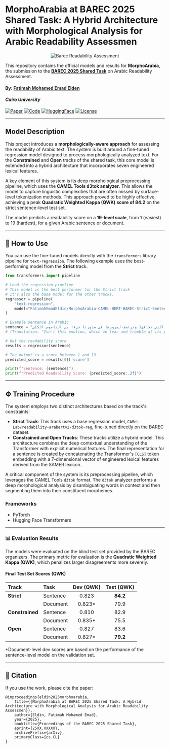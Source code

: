 #  MorphoArabia at BAREC 2025 Shared Task: A Hybrid Architecture with Morphological Analysis for Arabic Readability Assessmen

<p align="center">
<img src="https://placehold.co/800x200/dbeafe/3b82f6?text=Barec-Readability-Assessment" alt="Barec Readability Assessment">
</p>


This repository contains the official models and results for **MorphoArabia**, the submission to the **[BAREC 2025 Shared Task](https://www.google.com/search?q=https://sites.google.com/view/barec-2025/home)** on Arabic Readability Assessment.

#### By: [Fatimah Mohamed Emad Elden](https://scholar.google.com/citations?user=CfX6eA8AAAAJ&hl=ar)

#### *Cairo University*


[![Paper](https://img.shields.io/badge/arXiv-25XX.XXXXX-b31b1b.svg)](https://arxiv.org/abs/25XX.XXXXX)
[![Code](https://img.shields.io/badge/GitHub-Code-blue)](https://github.com/astral-fate/barec-Arabic-Readability-Assessment)
[![HuggingFace](https://img.shields.io/badge/HuggingFace-Page-F9D371)](https://huggingface.co/collections/FatimahEmadEldin/barec-shared-task-2025-689195853f581b9a60f9bd6c)
[![License](https://img.shields.io/badge/License-MIT-lightgrey)](https://github.com/astral-fate/mentalqa2025/blob/main/LICENSE)

---

## Model Description

This project introduces a **morphologically-aware approach** for assessing the readability of Arabic text. The system is built around a fine-tuned regression model designed to process morphologically analyzed text. For the **Constrained** and **Open** tracks of the shared task, this core model is extended into a hybrid architecture that incorporates seven engineered lexical features.

A key element of this system is its deep morphological preprocessing pipeline, which uses the **CAMEL Tools d3tok analyzer**. This allows the model to capture linguistic complexities that are often missed by surface-level tokenization methods. This approach proved to be highly effective, achieving a peak **Quadratic Weighted Kappa (QWK) score of 84.2** on the strict sentence-level test set.

The model predicts a readability score on a **19-level scale**, from 1 (easiest) to 19 (hardest), for a given Arabic sentence or document.

-----

## 🚀 How to Use

You can use the fine-tuned models directly with the `transformers` library pipeline for `text-regression`. The following example uses the best-performing model from the **Strict** track.

```python
from transformers import pipeline

# Load the regression pipeline
# This model is the best performer for the Strict track
# It's also the base model for the other tracks.
regressor = pipeline(
    "text-regression",
    model="FatimahEmadEldin/MorphoArabia-CAMEL-BERT-BAREC-Strict-Sentence"
)

# Example sentence in Arabic
sentence = "أليست هذه العاطفة التي نخافها ونرتجف لمرورها في صدورنا جزءا من الناموس الكلي"
# (Translation: "Isn't this emotion, which we fear and tremble at its passing in the chests, a part of the universal law?")

# Get the readability score
results = regressor(sentence)

# The output is a score between 1 and 19
predicted_score = results[0]['score']

print(f"Sentence: {sentence}")
print(f"Predicted Readability Score: {predicted_score:.2f}")

```

-----

## ⚙️ Training Procedure

The system employs two distinct architectures based on the track's constraints:

  * **Strict Track**: This track uses a base regression model, `CAMeL-Lab/readability-arabertv2-d3tok-reg`, fine-tuned directly on the BAREC dataset.
  * **Constrained and Open Tracks**: These tracks utilize a hybrid model. This architecture combines the deep contextual understanding of the Transformer with explicit numerical features. The final representation for a sentence is created by concatenating the Transformer's `[CLS]` token embedding with a 7-dimensional vector of engineered lexical features derived from the SAMER lexicon.

A critical component of the system is its preprocessing pipeline, which leverages the CAMEL Tools `d3tok` format. The `d3tok` analyzer performs a deep morphological analysis by disambiguating words in context and then segmenting them into their constituent morphemes.

### Frameworks

  * PyTorch
  * Hugging Face Transformers

-----

### 📊 Evaluation Results

The models were evaluated on the blind test set provided by the BAREC organizers. The primary metric for evaluation is the **Quadratic Weighted Kappa (QWK)**, which penalizes larger disagreements more severely.

#### Final Test Set Scores (QWK)

| Track | Task | Dev (QWK) | Test (QWK) |
| :--- | :--- | :---: | :---: |
| **Strict** | Sentence | 0.823 | **84.2** |
| | Document | 0.823\* | 79.9 |
| **Constrained** | Sentence | 0.810 | 82.9 |
| | Document | 0.835\* | 75.5 |
| **Open** | Sentence | 0.827 | 83.6 |
| | Document | 0.827\* | **79.2** |

\*Document-level dev scores are based on the performance of the sentence-level model on the validation set.

-----

## 📜 Citation

If you use the work, please cite the paper:

```
@inproceedings{eldin2025morphoarabia,
    title={{MorphoArabia at BAREC 2025 Shared Task: A Hybrid Architecture with Morphological Analysis for Arabic Readability Assessmen}},
    author={Eldin, Fatimah Mohamed Emad},
    year={2025},
    booktitle={Proceedings of the BAREC 2025 Shared Task},
    eprint={25XX.XXXXX},
    archivePrefix={arXiv},
    primaryClass={cs.CL}
}
```
